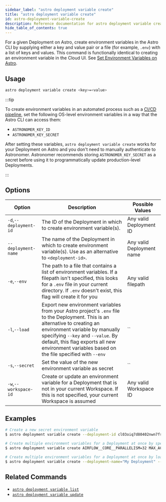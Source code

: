 ```yaml
---
sidebar_label: "astro deployment variable create"
title: "astro deployment variable create"
id: astro-deployment-variable-create
description: Reference documentation for astro deployment variable create.
hide_table_of_contents: true
---
```


For a given Deployment on Astro, create environment variables in the Astro CLI by supplying either a key and value pair or a file (for example, `.env`) with a list of keys and values. This command is functionally identical to creating an environment variable in the Cloud UI. See [Set Environment Variables on Astro](environment-variables.md).

## Usage

```sh
astro deployment variable create <key>=<value>
```

:::tip

To create environment variables in an automated process such as a [CI/CD pipeline](set-up-ci-cd.md), set the following OS-level environment variables in a way that the Astro CLI can access them:

- `ASTRONOMER_KEY_ID`
- `ASTRONOMER_KEY_SECRET`

After setting these variables, `astro deployment variable create` works for your Deployment on Astro and you don't need to manually authenticate to Astronomer. Astronomer recommends storing `ASTRONOMER_KEY_SECRET` as a secret before using it to programmatically update production-level Deployments.

:::

## Options

| Option                         | Description                                                                            | Possible Values                                                                |
| ------------------------------ | -------------------------------------------------------------------------------------- | ------------------------------------------------------------------------------ |
| `-d`,`--deployment-id`           |       The ID of the Deployment in which to create environment variable(s).                           | Any valid Deployment ID |
| `--deployment-name` | The name of the Deployment in which to create environment variable(s). Use as an alternative to `<deployment-id>`. | Any valid Deployment name                                            |
| `-e`,`--env`                  | The path to a file that contains a list of environment variables.  If a filepath isn't specified, this looks for a `.env` file in your current directory. If `.env` doesn't exist, this flag will create it for you                                                                 | Any valid filepath       |
| `-l`,`--load`    | Export new environment variables from your Astro project's `.env` file to the Deployment. This is an alternative to creating an environment variable by manually specifying `--key` and `--value`. By default, this flag exports all new environment variables based on the file specified with `--env`            |`` |
| `-s`,`--secret`    | Set the value of the new environment variable as secret      |`` |
| `-w`,`--workspace-id`          | Create or update an environment variable for a Deployment that is not in your current Workspace. If this is not specified, your current Workspace is assumed           | Any valid Workspace ID                                                         |

## Examples

```sh
# Create a new secret environment variable
$ astro deployment variable create --deployment-id cl03oiq7d80402nwn7fsl3dmv AIRFLOW__SECRETS__BACKEND_KWARGS=<my-secret-value> --secret

# Create multiple environment variables for a Deployment at once by specifying multiple keys
$ astro deployment variable create AIRFLOW__CORE__PARALLELISM=32 MAX_ACTIVE_TASKS_PER_DAG=16 --deployment-id cl03oiq7d80402nwn7fsl3dmv

# Create multiple environment variables for a Deployment at once by loading them from a .env file
$ astro deployment variable create --deployment-name="My Deployment" --load --env .env.dev
```

## Related Commands

- [`astro deployment variable list`](cli/astro-deployment-variable-list.md)
- [`astro deployment variable update`](cli/astro-deployment-variable-update.md)

